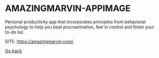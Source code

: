 # AMAZINGMARVIN-APPIMAGE
 
 Personal productivity app that incorporates principles from behavioral 
 psychology to help you beat procrastination, feel in control and finish 
 your to-do list.
 
 SITE: https://amazingmarvin.com/

 [Go back](./)

